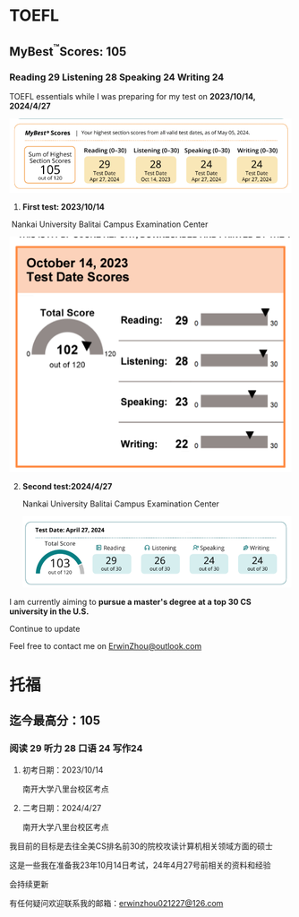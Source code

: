 # TOEFL

## MyBest<sup>™</sup>Scores: 105

### Reading 29 Listening 28 Speaking 24 Writing 24

TOEFL essentials while I was preparing for my test on **2023/10/14, 2024/4/27**

![image-20240521081411150](img/image-20240521081411150.png)

1. **First test: 2023/10/14**

​	 Nankai University Balitai Campus Examination Center

![image-20240521081446868](img/image-20240521081446868.png)

2. **Second test:2024/4/27**

   Nankai University Balitai Campus Examination Center

   ![image-20240521081424115](img/image-20240521081424115.png)

I am currently aiming to **pursue a master's degree at a top 30 CS university in the U.S.**

Continue to update

Feel free to contact me on ErwinZhou@outlook.com





# 托福

## 迄今最高分：105

### 阅读 29 听力 28 口语 24 写作24

1. 初考日期：2023/10/14

   南开大学八里台校区考点
   
2. 二考日期：2024/4/27

   南开大学八里台校区考点

我目前的目标是去往全美CS排名前30的院校攻读计算机相关领域方面的硕士

这是一些我在准备我23年10月14日考试，24年4月27号前相关的资料和经验

会持续更新

有任何疑问欢迎联系我的邮箱：erwinzhou021227@126.com
